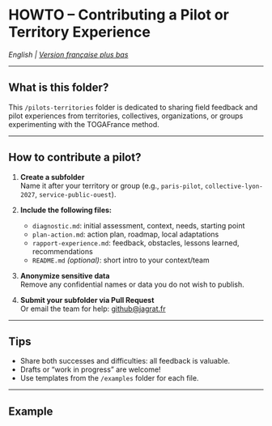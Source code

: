 # HOWTO – Contributing a Pilot or Territory Experience

_English | [Version française plus bas](#français)_

---

## What is this folder?

This `/pilots-territories` folder is dedicated to sharing field feedback and pilot experiences from territories, collectives, organizations, or groups experimenting with the TOGAFrance method.

---

## How to contribute a pilot?

1. **Create a subfolder**  
   Name it after your territory or group (e.g., `paris-pilot`, `collective-lyon-2027`, `service-public-ouest`).

2. **Include the following files:**  
   - `diagnostic.md`: initial assessment, context, needs, starting point
   - `plan-action.md`: action plan, roadmap, local adaptations
   - `rapport-experience.md`: feedback, obstacles, lessons learned, recommendations
   - `README.md` *(optional)*: short intro to your context/team

3. **Anonymize sensitive data**  
   Remove any confidential names or data you do not wish to publish.

4. **Submit your subfolder via Pull Request**  
   Or email the team for help: [github@jagrat.fr](mailto:github@jagrat.fr)

---

## Tips

- Share both successes and difficulties: all feedback is valuable.
- Drafts or “work in progress” are welcome!
- Use templates from the `/examples` folder for each file.

---

## Example

